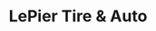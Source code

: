 ---
title: "LePier Tire & Auto"
url: /fosston/lepier-tire-and-auto-south-granum-avenue/
shop: car repair
---